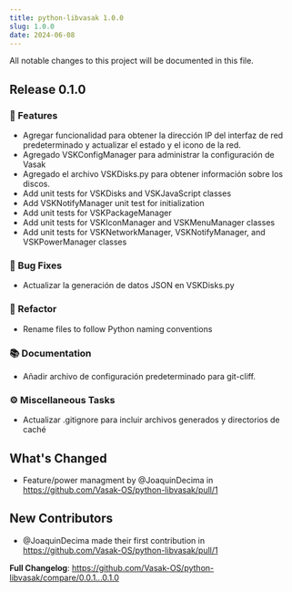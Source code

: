 ```yaml
---
title: python-libvasak 1.0.0
slug: 1.0.0
date: 2024-06-08
---
```


All notable changes to this project will be documented in this file.

## Release 0.1.0

### 🚀 Features

- Agregar funcionalidad para obtener la dirección IP del interfaz de red predeterminado y actualizar el estado y el icono de la red.
- Agregado VSKConfigManager para administrar la configuración de Vasak
- Agregado el archivo VSKDisks.py para obtener información sobre los discos.
- Add unit tests for VSKDisks and VSKJavaScript classes
- Add VSKNotifyManager unit test for initialization
- Add unit tests for VSKPackageManager
- Add unit tests for VSKIconManager and VSKMenuManager classes
- Add unit tests for VSKNetworkManager, VSKNotifyManager, and VSKPowerManager classes

### 🐛 Bug Fixes

- Actualizar la generación de datos JSON en VSKDisks.py

### 🚜 Refactor

- Rename files to follow Python naming conventions

### 📚 Documentation

- Añadir archivo de configuración predeterminado para git-cliff.

### ⚙️ Miscellaneous Tasks

- Actualizar .gitignore para incluir archivos generados y directorios de caché

## What's Changed
* Feature/power managment by @JoaquinDecima in https://github.com/Vasak-OS/python-libvasak/pull/1

## New Contributors
* @JoaquinDecima made their first contribution in https://github.com/Vasak-OS/python-libvasak/pull/1

**Full Changelog**: https://github.com/Vasak-OS/python-libvasak/compare/0.0.1...0.1.0
